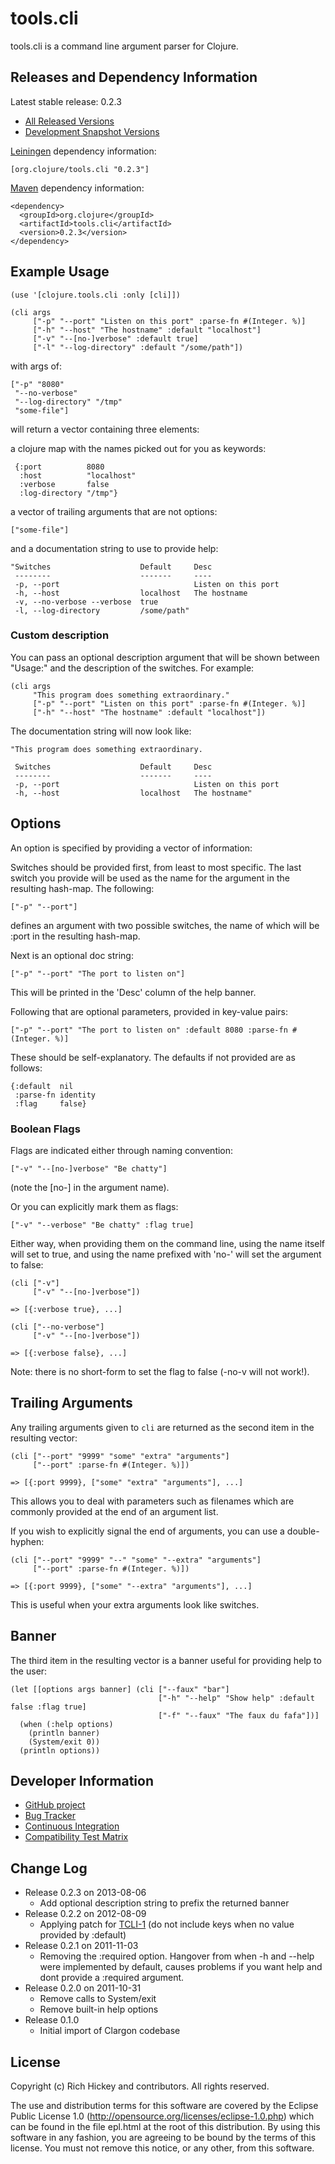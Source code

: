 # tools.cli

tools.cli is a command line argument parser for Clojure.

## Releases and Dependency Information

Latest stable release: 0.2.3

* [All Released Versions](http://search.maven.org/#search%7Cgav%7C1%7Cg%3A%22org.clojure%22%20AND%20a%3A%22tools.cli%22)
* [Development Snapshot Versions](https://oss.sonatype.org/index.html#nexus-search;gav~org.clojure~tools.cli~~~)

[Leiningen](https://github.com/technomancy/leiningen) dependency information:

    [org.clojure/tools.cli "0.2.3"]
    
[Maven](http://maven.apache.org/) dependency information:

    <dependency>
      <groupId>org.clojure</groupId>
      <artifactId>tools.cli</artifactId>
      <version>0.2.3</version>
    </dependency>

## Example Usage

    (use '[clojure.tools.cli :only [cli]])

    (cli args
         ["-p" "--port" "Listen on this port" :parse-fn #(Integer. %)] 
         ["-h" "--host" "The hostname" :default "localhost"]
         ["-v" "--[no-]verbose" :default true]
         ["-l" "--log-directory" :default "/some/path"])
         
with args of:

    ["-p" "8080"
     "--no-verbose"
     "--log-directory" "/tmp"
     "some-file"]

will return a vector containing three elements:

a clojure map with the names picked out for you as keywords:

     {:port          8080
      :host          "localhost"
      :verbose       false
      :log-directory "/tmp"}

a vector of trailing arguments that are not options:

    ["some-file"]

and a documentation string to use to provide help:

    "Switches                    Default     Desc          
     --------                    -------     ----          
     -p, --port                              Listen on this port              
     -h, --host                  localhost   The hostname     
     -v, --no-verbose --verbose  true                      
     -l, --log-directory         /some/path"   

### Custom description

You can pass an optional description argument that will be shown
between "Usage:" and the description of the switches. For example:

    (cli args
         "This program does something extraordinary."
         ["-p" "--port" "Listen on this port" :parse-fn #(Integer. %)] 
         ["-h" "--host" "The hostname" :default "localhost"])

The documentation string will now look like:

    "This program does something extraordinary.

     Switches                    Default     Desc          
     --------                    -------     ----          
     -p, --port                              Listen on this port              
     -h, --host                  localhost   The hostname"

## Options

An option is specified by providing a vector of information:

Switches should be provided first, from least to most specific. The
last switch you provide will be used as the name for the argument in
the resulting hash-map. The following:

    ["-p" "--port"]

defines an argument with two possible switches, the name of which will
be :port in the resulting hash-map.

Next is an optional doc string:

    ["-p" "--port" "The port to listen on"]

This will be printed in the 'Desc' column of the help banner. 

Following that are optional parameters, provided in key-value pairs:

    ["-p" "--port" "The port to listen on" :default 8080 :parse-fn #(Integer. %)]

These should be self-explanatory. The defaults if not provided are as follows:

    {:default  nil
     :parse-fn identity
     :flag     false}

### Boolean Flags

Flags are indicated either through naming convention:

    ["-v" "--[no-]verbose" "Be chatty"]

(note the [no-] in the argument name).

Or you can explicitly mark them as flags:

    ["-v" "--verbose" "Be chatty" :flag true]

Either way, when providing them on the command line, using the name
itself will set to true, and using the name prefixed with 'no-' will
set the argument to false:

    (cli ["-v"]
         ["-v" "--[no-]verbose"])
  
    => [{:verbose true}, ...]

    (cli ["--no-verbose"]
         ["-v" "--[no-]verbose"])

    => [{:verbose false}, ...]

Note: there is no short-form to set the flag to false (-no-v will not
work!). 

## Trailing Arguments

Any trailing arguments given to `cli` are returned as the second item
in the resulting vector:

    (cli ["--port" "9999" "some" "extra" "arguments"]
         ["--port" :parse-fn #(Integer. %)])

    => [{:port 9999}, ["some" "extra" "arguments"], ...]

This allows you to deal with parameters such as filenames which are
commonly provided at the end of an argument list.

If you wish to explicitly signal the end of arguments, you can use a
double-hyphen:

    (cli ["--port" "9999" "--" "some" "--extra" "arguments"]
         ["--port" :parse-fn #(Integer. %)])

    => [{:port 9999}, ["some" "--extra" "arguments"], ...]

This is useful when your extra arguments look like switches.

## Banner

The third item in the resulting vector is a banner useful for
providing help to the user:

    (let [[options args banner] (cli ["--faux" "bar"]
                                     ["-h" "--help" "Show help" :default false :flag true]
                                     ["-f" "--faux" "The faux du fafa"])]
      (when (:help options)
        (println banner)
        (System/exit 0))
      (println options))

## Developer Information

* [GitHub project](https://github.com/clojure/tools.cli)
* [Bug Tracker](http://dev.clojure.org/jira/browse/TCLI)
* [Continuous Integration](http://build.clojure.org/job/tools.cli/)
* [Compatibility Test Matrix](http://build.clojure.org/job/tools.cli-test-matrix/)

## Change Log

* Release 0.2.3 on 2013-08-06
  * Add optional description string to prefix the returned banner
* Release 0.2.2 on 2012-08-09
  * Applying patch for [TCLI-1](http://dev.clojure.org/jira/browse/TCLI-1) 
    (do not include keys when no value provided by :default)
* Release 0.2.1 on 2011-11-03
  * Removing the :required option. Hangover from when -h and --help were
    implemented by default, causes problems if you want help and dont
    provide a :required argument.
* Release 0.2.0 on 2011-10-31
  * Remove calls to System/exit
  * Remove built-in help options
* Release 0.1.0
  * Initial import of Clargon codebase

## License

Copyright (c) Rich Hickey and contributors. All rights reserved.

The use and distribution terms for this software are covered by the
Eclipse Public License 1.0 (http://opensource.org/licenses/eclipse-1.0.php)
which can be found in the file epl.html at the root of this distribution.
By using this software in any fashion, you are agreeing to be bound by
the terms of this license.
You must not remove this notice, or any other, from this software.


